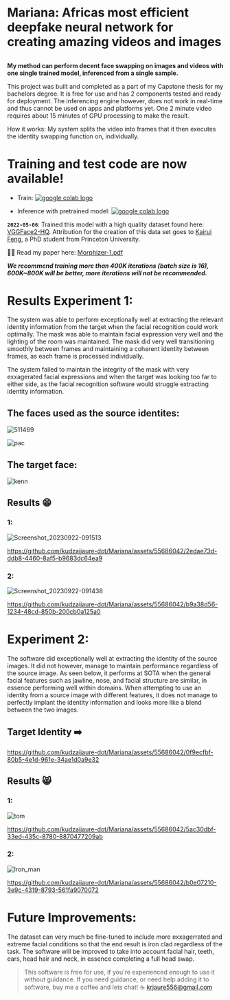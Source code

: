 # Mariana: Africas most efficient deepfake neural network for creating amazing videos and images
##

**My method can perform **decent face swapping** on images and videos with **one single trained model, inferenced from a single sample**.**

This project was built and completed as a part of my Capstone thesis for my bachelors degree. It is free for use and has 2 components tested and ready for deployment. The inferencing engine however, does not work in real-time and thus cannot be used on apps and platforms yet. One 2 minute video requires about 15 minutes of GPU processing to make the result.

How it works: My system splits the video into frames that it then executes the identity swapping function on, individually. 

# Training and test code are now available!
- Train: [ <a href="https://colab.research.google.com/github/kudzaijaure-dot/Mariana/blob/main/train.ipynb"><img src="https://colab.research.google.com/assets/colab-badge.svg" alt="google colab logo"></a>](https://colab.research.google.com/github/kudzaijaure-dot/Mariana/blob/main/train.ipynb) 

- Inference with pretrained model:   [ <a href="https://colab.research.google.com/github/kudzaijaure-dot/Mariana/blob/main/Mariana%20colab.ipynb"><img src="https://colab.research.google.com/assets/colab-badge.svg" alt="google colab logo"></a>](https://colab.research.google.com/github/kudzaijaure-dot/Mariana/blob/main/train.ipynb)




**`2022-05-06`**: 
Trained this model with a high quality dataset found here: [VGGFace2-HQ](https://drive.google.com/drive/folders/1ZHy7jrd6cGb2lUa4qYugXe41G_Ef9Ibw?usp=sharing). Attribution for the creation of this data set goes to [Kairui Feng](https://scholar.google.com.hk/citations?user=4N5hE8YAAAAJ&hl=zh-CN), a PhD student from Princeton University.


👨‍🎓 Read my paper here: [Morphizer-1.pdf](https://github.com/kudzaijaure-dot/Mariana/files/12739766/Morphizer-1.pdf)



***We recommend training more than 400K iterations (batch size is 16), 600K~800K will be better, more iterations will not be recommended.***

# Results Experiment 1:
The system was able to perform exceptionally well at extracting the relevant identity information from the target when the facial recognition could work optimally. The mask was able to maintain facial expression very well and the lighting of the room was maintained. The mask did very well transitioning smoothly between frames and maintaining a coherent identity between frames, as each frame is processed individually. 

The system failed to maintain the integrity of the mask with very exxagerated facial expressions and when the target was looking too far to either side, as the facial recognition software would struggle extracting identity information. 

## The faces used as the source identites:

![511469](https://github.com/kudzaijaure-dot/Mariana/assets/55686042/c5db9cb8-f795-497d-afeb-b9f50ad13c38)

![pac](https://github.com/kudzaijaure-dot/Mariana/assets/55686042/ba4e2569-b8ab-4f63-b0a9-a19d36a0ca4d)

## The target face:
![kenn](https://github.com/kudzaijaure-dot/Mariana/assets/55686042/97f9442e-f615-4f37-b995-d35b77066bd0)

## Results 😁

### 1:

![Screenshot_20230922-091513](https://github.com/kudzaijaure-dot/Mariana/assets/55686042/c2168fad-8e1b-40f0-a518-4b8cfe5bfb64)


https://github.com/kudzaijaure-dot/Mariana/assets/55686042/2edae73d-ddb8-4460-8af5-b9683dc64ea9

### 2:

![Screenshot_20230922-091438](https://github.com/kudzaijaure-dot/Mariana/assets/55686042/fb402ab8-d672-427d-86fe-6408c7ec4a14)

https://github.com/kudzaijaure-dot/Mariana/assets/55686042/b9a38d56-1234-48cd-850b-200cb0a125a0

# Experiment 2:

The software did exceptionally well at extracting the identity of the source images. It did not however, manage to maintain performance regardless of the source image. As seen below, it performs at SOTA when the general facial features such as jawline, nose, and facial structure are similar, in essence performing well within domains. When attempting to use an identity from a source image with different features, it does not manage to perfectly implant the identity information and looks more like a blend between the two images. 
## Target Identity ➡️



https://github.com/kudzaijaure-dot/Mariana/assets/55686042/0f9ecfbf-80b5-4e1d-961e-34ae1d0a9e32


## Results 😸

### 1:
![tom](https://github.com/kudzaijaure-dot/Mariana/assets/55686042/29043871-c641-4f7f-a7cb-31850635d6f7)

https://github.com/kudzaijaure-dot/Mariana/assets/55686042/5ac30dbf-33ed-435c-8780-8870477209ab

### 2:
![Iron_man](https://github.com/kudzaijaure-dot/Mariana/assets/55686042/446031c2-ade9-4bf3-895d-031e35cae1cd)


https://github.com/kudzaijaure-dot/Mariana/assets/55686042/b0e07210-3e9c-4319-8793-561fa9070072


# Future Improvements:
The dataset can very much be fine-tuned to include more exxagerrated and extreme facial conditions so that the end result is iron clad regardless of the task. The software will be improved to take into account facial hair, teeth, ears, head hair and neck, in essence completing a full head swap. 

> This software is free for use, if you're experienced enough to use it without guidance. If you need guidance, or need help adding it to software, buy me a coffee and lets chat! ☕ krjaure556@gmail.com
